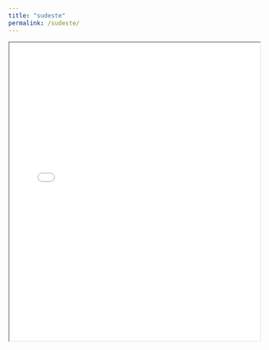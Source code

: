 ```yaml
---
title: "sudeste"
permalink: /sudeste/
---
```


<iframe src="../private/sudeste.html" width="100%" height="600px"></iframe>
